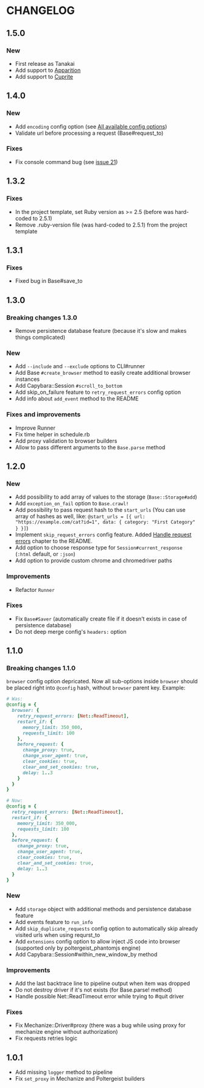 # CHANGELOG

## 1.5.0
### New
* First release as Tanakai
* Add support to [Apparition](https://github.com/twalpole/apparition)
* Add support to [Cuprite](https://github.com/rubycdp/cuprite)

## 1.4.0
### New
* Add `encoding` config option (see [All available config options](https://github.com/vifreefly/kimuraframework#all-available-config-options))
* Validate url before processing a request (Base#request_to)

### Fixes
* Fix console command bug (see [issue 21](https://github.com/vifreefly/kimuraframework/issues/21))

## 1.3.2
### Fixes
* In the project template, set Ruby version as >= 2.5 (before was hard-coded to 2.5.1)
* Remove .ruby-version file (was hard-coded to 2.5.1) from the project template

## 1.3.1
### Fixes
* Fixed bug in Base#save_to

## 1.3.0
### Breaking changes 1.3.0
* Remove persistence database feature (because it's slow and makes things complicated)

### New
* Add `--include` and `--exclude` options to CLI#runner
* Add Base `#create_browser` method to easily create additional browser instances
* Add Capybara::Session `#scroll_to_bottom`
* Add skip_on_failure feature to `retry_request_errors` config option
* Add info about `add_event` method to the README

### Fixes and improvements
* Improve Runner
* Fix time helper in schedule.rb
* Add proxy validation to browser builders
* Allow to pass different arguments to the `Base.parse` method

## 1.2.0
### New
* Add possibility to add array of values to the storage (`Base::Storage#add`)
* Add `exception_on_fail` option to `Base.crawl!`
* Add possibility to pass request hash to the `start_urls` (You can use array of hashes as well, like: `@start_urls = [{ url: "https://example.com/cat?id=1", data: { category: "First Category" } }]`)
* Implement `skip_request_errors` config feature. Added [Handle request errors](https://github.com/vifreefly/kimuraframework#handle-request-errors) chapter to the README.
* Add option to choose response type for `Session#current_response` (`:html` default, or `:json`)
* Add option to provide custom chrome and chromedriver paths

### Improvements
* Refactor `Runner`

### Fixes
* Fix `Base#Saver` (automatically create file if it doesn't exists in case of persistence database)
* Do not deep merge config's `headers:` option

## 1.1.0
### Breaking changes 1.1.0
`browser` config option depricated. Now all sub-options inside `browser` should be placed right into `@config` hash, without `browser` parent key. Example:

```ruby
# Was:
@config = {
  browser: {
    retry_request_errors: [Net::ReadTimeout],
    restart_if: {
      memory_limit: 350_000,
      requests_limit: 100
    },
    before_request: {
      change_proxy: true,
      change_user_agent: true,
      clear_cookies: true,
      clear_and_set_cookies: true,
      delay: 1..3
    }
  }
}

# Now:
@config = {
  retry_request_errors: [Net::ReadTimeout],
  restart_if: {
    memory_limit: 350_000,
    requests_limit: 100
  },
  before_request: {
    change_proxy: true,
    change_user_agent: true,
    clear_cookies: true,
    clear_and_set_cookies: true,
    delay: 1..3
  }
}
```

### New
* Add `storage` object with additional methods and persistence database feature
* Add events feature to `run_info`
* Add `skip_duplicate_requests` config option to automatically skip already visited urls when using requrst_to
* Add  `extensions` config option to allow inject JS code into browser (supported only by poltergeist_phantomjs engine)
* Add Capybara::Session#within_new_window_by method

### Improvements
* Add the last backtrace line to pipeline output when item was dropped
* Do not destroy driver if it's not exists (for Base.parse! method)
* Handle possible Net::ReadTimeout error while trying to #quit driver

### Fixes
* Fix Mechanize::Driver#proxy (there was a bug while using proxy for mechanize engine without authorization)
* Fix requests retries logic


## 1.0.1
* Add missing `logger` method to pipeline
* Fix `set_proxy` in Mechanize and Poltergeist builders
